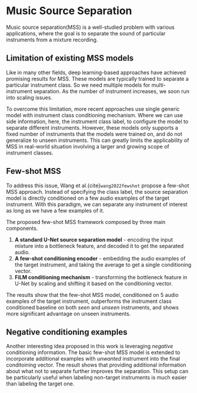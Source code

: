 # Music Source Separation

Music source separation(MSS) is a well-studied problem with various applications, where the goal is to separate the sound of particular instruments from a mixture recording.

## Limitation of existing MSS models
Like in many other fields, deep learning-based approaches have achieved promising results for MSS. These models are typically trained to separate a particular instrument class. So we need multiple models for multi-instrument separation. As the number of instrument increases, we soon run into scaling issues.

To overcome this limitation, more recent approaches use single generic model with instrument class conditioning mechanism. Where we can use side information, here, the instrument class label, to configure the model to separate different instruments. However, these models only supports a fixed number of instruments that the models were trained on, and do not generalize to unseen instruments. This can greatly limits the applicability of MSS in real-world situation involving a larger and growing scope of instrument classes. 
 
## Few-shot MSS
To address this issue, Wang et al.{cite}`wang2022fewshot` propose a few-shot MSS approach. Instead of specifying the class label, the source separation model is directly conditioned on a few audio examples of the target instrument. With this paradigm, we can separate any instrument of interest as long as we have a few examples of it.

The proposed few-shot MSS framework composed by three main components.
1. **A standard U-Net source separation model** - encoding the input mixture into a bottleneck feature, and decoded it to get the separated audio. 
2. **A few-shot conditioning encoder** - embedding the audio examples of the target instrument, and taking the average to get a single conditioning vector.
3. **FiLM conditioning mechanism** - transforming the bottleneck feature in U-Net by scaling and shifting it based on the conditioning vector. 

The results show that the few-shot MSS model, conditioned on 5 audio examples of the target instrument, outperforms the instrument class conditioned baseline on both *seen* and *unseen* instruments, and shows more significant advantage on unseen instruments.



## Negative conditioning examples
Another interesting idea proposed in this work is leveraging *negative* conditioning information. The basic few-shot MSS model is extended to incorporate additional examples with *unwanted* instrument into the final conditoining vector. The result shows that providing additional information about what not to separate further improves the separation. This setup can be particularly useful when labeling non-target instruments is much easier than labeling the target one. 

